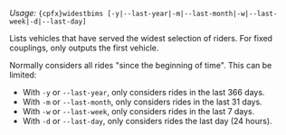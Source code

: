 *Usage:* `{cpfx}widestbims [-y|--last-year|-m|--last-month|-w|--last-week|-d|--last-day]`

Lists vehicles that have served the widest selection of riders. For fixed couplings, only outputs the first vehicle.

Normally considers all rides "since the beginning of time". This can be limited:
* With `-y` or `--last-year`, only considers rides in the last 366 days.
* With `-m` or `--last-month`, only considers rides in the last 31 days.
* With `-w` or `--last-week`, only considers rides in the last 7 days.
* With `-d` or `--last-day`, only considers rides the last day (24 hours).
